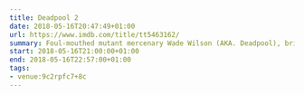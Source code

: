 ```yaml
---
title: Deadpool 2
date: 2018-05-16T20:47:49+01:00
url: https://www.imdb.com/title/tt5463162/
summary: Foul-mouthed mutant mercenary Wade Wilson (AKA. Deadpool), brings together a team of fellow mutant rogues to protect a young boy with supernatural abilities from the brutal, time-traveling cyborg, Cable.
start: 2018-05-16T21:00:00+01:00
end: 2018-05-16T22:57:00+01:00
tags:
- venue:9c2rpfc7+8c
---
```

